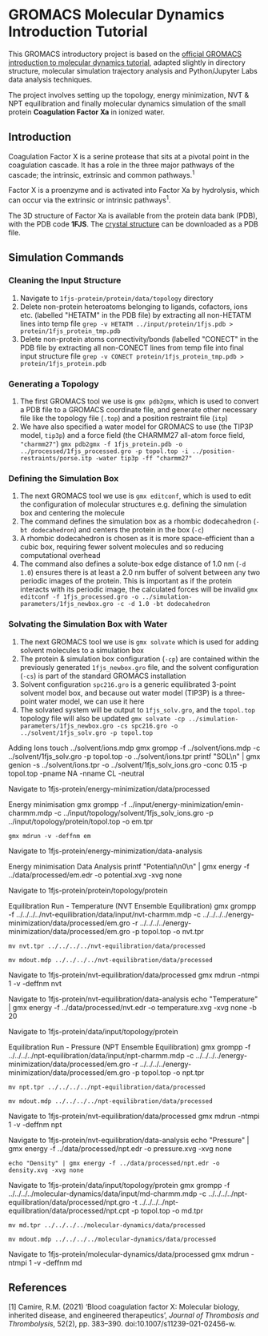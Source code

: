 # GROMACS Molecular Dynamics Introduction Tutorial

This GROMACS introductory project is based on the [official GROMACS introduction to molecular dynamics tutorial](https://tutorials.gromacs.org/md-intro-tutorial.html), adapted slightly in directory structure, molecular simulation trajectory analysis and Python/Jupyter Labs data analysis techniques.

The project involves setting up the topology, energy minimization, NVT & NPT equilibration and finally molecular dynamics simulation of the small protein **Coagulation Factor Xa** in ionized water.

## Introduction

Coagulation Factor X is a serine protease that sits at a pivotal point in the coagulation cascade. It has a role in the three major pathways of the cascade; the intrinsic, extrinsic and common pathways.<sup>1</sup> 

Factor X is a proenzyme and is activated into Factor Xa by hydrolysis, which can occur via the extrinsic or intrinsic pathways<sup>1</sup>.

The 3D structure of Factor Xa is available from the protein data bank (PDB), with the PDB code **1FJS**. The [crystal structure](https://www.rcsb.org/3d-view/1FJS/1) can be downloaded as a PDB file.

## Simulation Commands

### Cleaning the Input Structure
1. Navigate to `1fjs-protein/protein/data/topology` directory
2. Delete non-protein heteroatoms belonging to ligands, cofactors, ions etc. (labelled "HETATM" in the PDB file) by extracting all non-HETATM lines into temp file
	`grep -v HETATM ../input/protein/1fjs.pdb > protein/1fjs_protein_tmp.pdb`
3. Delete non-protein atoms connectivity/bonds (labelled "CONECT" in the PDB file by extracting all non-CONECT lines from temp file into final input structure file
	`grep -v CONECT protein/1fjs_protein_tmp.pdb > protein/1fjs_protein.pdb`

### Generating a Topology
1. The first GROMACS tool we use is `gmx pdb2gmx`, which is used to convert a PDB file to a GROMACS coordinate file, and generate other necessary file like the topology file (`.top`) and a position restraint file (`itp`)
2. We have also specified a water model for GROMACS to use (the TIP3P model, `tip3p`) and a force field (the CHARMM27 all-atom force field, `"charmm27"`)
	`gmx pdb2gmx -f 1fjs_protein.pdb -o ../processed/1fjs_processed.gro -p topol.top -i ../position-restraints/porse.itp -water tip3p -ff "charmm27"`

### Defining the Simulation Box
1. The next GROMACS tool we use is `gmx editconf`, which is used to edit the configuration of molecular structures e.g. defining the simulation box and centering the molecule
2. The command defines the simulation box as a rhombic dodecahedron (`-bt dodecahedron`) and centers the protein in the box (`-c`)
3. A rhombic dodecahedron is chosen as it is more space-efficient than a cubic box, requiring fewer solvent molecules and so reducing computational overhead
4. The command also defines a solute-box edge distance of 1.0 nm (`-d 1.0`) ensures there is at least a 2.0 nm buffer of solvent between any two periodic images of the protein. This is important as if the protein interacts with its periodic image, the calculated forces will be invalid
	`gmx editconf -f 1fjs_processed.gro -o ../simulation-parameters/1fjs_newbox.gro -c -d 1.0 -bt dodecahedron`

### Solvating the Simulation Box with Water
1. The next GROMACS tool we use is `gmx solvate` which is used for adding solvent molecules to a simulation box
2. The protein & simulation box configuration (`-cp`) are contained within the previously generated `1fjs_newbox.gro` file, and the solvent configuration (`-cs`) is part of the standard GROMACS installation
3. Solvent configuration `spc216.gro` is a generic equilibrated 3-point solvent model box, and because out water model (TIP3P) is a three-point water model, we can use it here
4. The solvated system will be output to `1fjs_solv.gro`, and the `topol.top` topology file will also be updated
	`gmx solvate -cp ../simulation-parameters/1fjs_newbox.gro -cs spc216.gro -o ../solvent/1fjs_solv.gro -p topol.top`

Adding Ions
	touch ../solvent/ions.mdp
	gmx grompp -f ../solvent/ions.mdp -c ../solvent/1fjs_solv.gro -p topol.top -o ../solvent/ions.tpr
	printf "SOL\n" | gmx genion -s ../solvent/ions.tpr -o ../solvent/1fjs_solv_ions.gro -conc 0.15 -p topol.top -pname NA -nname CL -neutral

Navigate to 1fjs-protein/energy-minimization/data/processed

Energy minimisation
	gmx grompp -f  ../input/energy-minimization/emin-charmm.mdp -c ../input/topology/solvent/1fjs_solv_ions.gro -p ../input/topology/protein/topol.top -o em.tpr

	gmx mdrun -v -deffnm em

Navigate to 1fjs-protein/energy-minimization/data-analysis

Energy minimisation Data Analysis
	printf "Potential\n0\n" | gmx energy -f ../data/processed/em.edr -o potential.xvg -xvg none

Navigate to 1fjs-protein/protein/topology/protein

Equilibration Run - Temperature (NVT Ensemble Equilibration)
	gmx grompp -f ../../../../nvt-equilibration/data/input/nvt-charmm.mdp -c ../../../../energy-minimization/data/processed/em.gro -r ../../../../energy-minimization/data/processed/em.gro -p topol.top -o nvt.tpr

	mv nvt.tpr ../../../../nvt-equilibration/data/processed
	
	mv mdout.mdp ../../../../nvt-equilibration/data/processed


Navigate to 1fjs-protein/nvt-equilibration/data/processed
	gmx mdrun -ntmpi 1 -v -deffnm nvt
	
Navigate to 1fjs-protein/nvt-equilibration/data-analysis
	echo "Temperature" | gmx energy -f ../data/processed/nvt.edr -o temperature.xvg -xvg none -b 20
	
Navigate to 1fjs-protein/data/input/topology/protein

Equilibration Run - Pressure (NPT Ensemble Equilibration)
	gmx grompp -f ../../../../npt-equilibration/data/input/npt-charmm.mdp -c ../../../../energy-minimization/data/processed/em.gro -r ../../../../energy-minimization/data/processed/em.gro -p topol.top -o npt.tpr

	mv npt.tpr ../../../../npt-equilibration/data/processed
	
	mv mdout.mdp ../../../../npt-equilibration/data/processed

Navigate to 1fjs-protein/nvt-equilibration/data/processed
	gmx mdrun -ntmpi 1 -v -deffnm npt
	
Navigate to 1fjs-protein/nvt-equilibration/data-analysis
	echo "Pressure" | gmx energy -f ../data/processed/npt.edr -o pressure.xvg -xvg none
	
	echo "Density" | gmx energy -f ../data/processed/npt.edr -o density.xvg -xvg none

Navigate to 1fjs-protein/data/input/topology/protein
	gmx grompp -f ../../../../molecular-dynamics/data/input/md-charmm.mdp -c ../../../../npt-equilibration/data/processed/npt.gro -t ../../../../npt-equilibration/data/processed/npt.cpt -p topol.top -o md.tpr
	
	mv md.tpr ../../../../molecular-dynamics/data/processed
	
	mv mdout.mdp ../../../../molecular-dynamics/data/processed

Navigate to 1fjs-protein/molecular-dynamics/data/processed
	gmx mdrun -ntmpi 1 -v -deffnm md

## References
[1] Camire, R.M. (2021) ‘Blood coagulation factor X: Molecular biology, inherited disease, and engineered therapeutics’, *Journal of Thrombosis and Thrombolysis*, 52(2), pp. 383–390. doi:10.1007/s11239-021-02456-w.<br>
